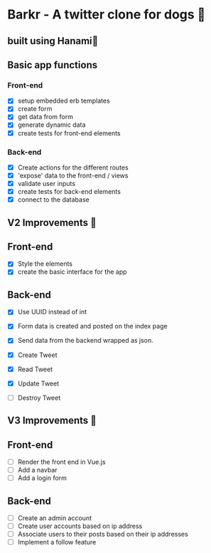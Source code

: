 # Barkr - A twitter clone for dogs 🐶

## built using Hanami🌸

## Basic app functions

### Front-end
- [x] setup embedded erb templates
- [x] create form
- [x] get data from form
- [x] generate dynamic data
- [x] create tests for front-end elements

### Back-end
- [x] Create actions for the different routes
- [x] 'expose' data to the front-end / views
- [x] validate user inputs
- [x] create tests for back-end elements
- [x] connect to the database

## V2 Improvements 🚀

## Front-end
- [x] Style the elements
- [x] create the basic interface for the app

## Back-end
- [x] Use UUID instead of int
- [x] Form data is created and posted on the index page
- [x] Send data from the backend wrapped as json.
- [x] Create Tweet
- [x] Read Tweet
- [x] Update Tweet
- [ ] Destroy Tweet


## V3 Improvements 🚀

## Front-end
- [ ] Render the front end in Vue.js
- [ ] Add a navbar
- [ ] Add a login form

## Back-end
- [ ] Create an admin account
- [ ] Create user accounts based on ip address
- [ ] Associate users to their posts based on their ip addresses
- [ ] Implement a follow feature
